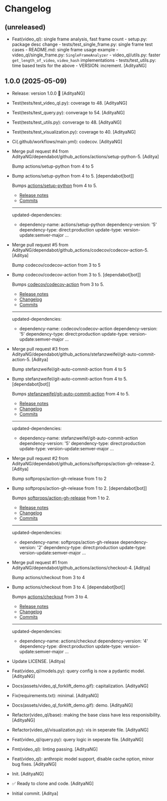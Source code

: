 Changelog
=========


(unreleased)
------------
- Feat(video_ql): single frame analysis, fast frame count - setup.py:
  package desc change - tests/test_single_frame.py: single frame test
  cases - README.md: single frame usage example -
  video_ql/single_frame.py: `SingleFrameAnalyzer` - video_ql/utils.py:
  faster `get_length_of_video`, `video_hash` implementations -
  tests/test_utils.py: time based tests for the above - VERSION:
  increment. [AdityaNG]


1.0.0 (2025-05-09)
------------------
- Release: version 1.0.0 🚀 [AdityaNG]
- Test(tests/test_video_ql.py): coverage to 48. [AdityaNG]
- Test(tests/test_query.py): converage to 54. [AdityaNG]
- Test(tests/test_utils.py): converage to 48. [AdityaNG]
- Test(tests/test_visualization.py): coverage to 40. [AdityaNG]
- Ci(.github/workflows/main.yml): codecov. [AdityaNG]
- Merge pull request #4 from
  AdityaNG/dependabot/github_actions/actions/setup-python-5. [Aditya]

  Bump actions/setup-python from 4 to 5
- Bump actions/setup-python from 4 to 5. [dependabot[bot]]

  Bumps [actions/setup-python](https://github.com/actions/setup-python) from 4 to 5.
  - [Release notes](https://github.com/actions/setup-python/releases)
  - [Commits](https://github.com/actions/setup-python/compare/v4...v5)

  ---
  updated-dependencies:
  - dependency-name: actions/setup-python
    dependency-version: '5'
    dependency-type: direct:production
    update-type: version-update:semver-major
  ...
- Merge pull request #5 from
  AdityaNG/dependabot/github_actions/codecov/codecov-action-5. [Aditya]

  Bump codecov/codecov-action from 3 to 5
- Bump codecov/codecov-action from 3 to 5. [dependabot[bot]]

  Bumps [codecov/codecov-action](https://github.com/codecov/codecov-action) from 3 to 5.
  - [Release notes](https://github.com/codecov/codecov-action/releases)
  - [Changelog](https://github.com/codecov/codecov-action/blob/main/CHANGELOG.md)
  - [Commits](https://github.com/codecov/codecov-action/compare/v3...v5)

  ---
  updated-dependencies:
  - dependency-name: codecov/codecov-action
    dependency-version: '5'
    dependency-type: direct:production
    update-type: version-update:semver-major
  ...
- Merge pull request #3 from
  AdityaNG/dependabot/github_actions/stefanzweifel/git-auto-commit-
  action-5. [Aditya]

  Bump stefanzweifel/git-auto-commit-action from 4 to 5
- Bump stefanzweifel/git-auto-commit-action from 4 to 5.
  [dependabot[bot]]

  Bumps [stefanzweifel/git-auto-commit-action](https://github.com/stefanzweifel/git-auto-commit-action) from 4 to 5.
  - [Release notes](https://github.com/stefanzweifel/git-auto-commit-action/releases)
  - [Changelog](https://github.com/stefanzweifel/git-auto-commit-action/blob/master/CHANGELOG.md)
  - [Commits](https://github.com/stefanzweifel/git-auto-commit-action/compare/v4...v5)

  ---
  updated-dependencies:
  - dependency-name: stefanzweifel/git-auto-commit-action
    dependency-version: '5'
    dependency-type: direct:production
    update-type: version-update:semver-major
  ...
- Merge pull request #2 from
  AdityaNG/dependabot/github_actions/softprops/action-gh-release-2.
  [Aditya]

  Bump softprops/action-gh-release from 1 to 2
- Bump softprops/action-gh-release from 1 to 2. [dependabot[bot]]

  Bumps [softprops/action-gh-release](https://github.com/softprops/action-gh-release) from 1 to 2.
  - [Release notes](https://github.com/softprops/action-gh-release/releases)
  - [Changelog](https://github.com/softprops/action-gh-release/blob/master/CHANGELOG.md)
  - [Commits](https://github.com/softprops/action-gh-release/compare/v1...v2)

  ---
  updated-dependencies:
  - dependency-name: softprops/action-gh-release
    dependency-version: '2'
    dependency-type: direct:production
    update-type: version-update:semver-major
  ...
- Merge pull request #1 from
  AdityaNG/dependabot/github_actions/actions/checkout-4. [Aditya]

  Bump actions/checkout from 3 to 4
- Bump actions/checkout from 3 to 4. [dependabot[bot]]

  Bumps [actions/checkout](https://github.com/actions/checkout) from 3 to 4.
  - [Release notes](https://github.com/actions/checkout/releases)
  - [Changelog](https://github.com/actions/checkout/blob/main/CHANGELOG.md)
  - [Commits](https://github.com/actions/checkout/compare/v3...v4)

  ---
  updated-dependencies:
  - dependency-name: actions/checkout
    dependency-version: '4'
    dependency-type: direct:production
    update-type: version-update:semver-major
  ...
- Update LICENSE. [Aditya]
- Feat(video_ql/models.py): query config is now a pydantic model.
  [AdityaNG]
- Docs(assets/video_ql_forklift_demo.gif): capitalization. [AdityaNG]
- Fix(requirements.txt): minimal. [AdityaNG]
- Docs(assets/video_ql_forklift_demo.gif): demo. [AdityaNG]
- Refactor(video_ql/base): making the base class have less
  responisibility. [AdityaNG]
- Refactor(video_ql/visualization.py): vis in seperate file. [AdityaNG]
- Feat(video_ql/query.py): query logic in seperate file. [AdityaNG]
- Fmt(video_ql): linting passing. [AdityaNG]
- Feat(video_ql): anthropic model support, disable cache option, minor
  bug fixes. [AdityaNG]
- Init. [AdityaNG]
- ✅ Ready to clone and code. [AdityaNG]
- Initial commit. [Aditya]



